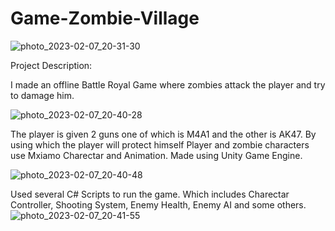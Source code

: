 # Game-Zombie-Village

![photo_2023-02-07_20-31-30](https://user-images.githubusercontent.com/123752824/217275367-c1eba91d-22e1-4fa6-8c60-c272e7f4dbb1.jpg)

Project Description:

I made an offline Battle Royal Game where zombies attack the player and try to damage him.

![photo_2023-02-07_20-40-28](https://user-images.githubusercontent.com/123752824/217276689-e8167bd2-a716-4de5-9577-b1ee58e2a9a3.jpg)

The player is given 2 guns one of which is M4A1 and the other is AK47.
By using which the player will protect himself Player and zombie characters use Mxiamo Charectar and Animation. Made using Unity Game Engine.


![photo_2023-02-07_20-40-48](https://user-images.githubusercontent.com/123752824/217275894-144ba154-24a7-4cbc-ba02-040ad3ee29c0.jpg)




Used several C# Scripts to run the game. Which includes Charectar Controller, Shooting System, Enemy Health, Enemy AI and some others.
![photo_2023-02-07_20-41-55](https://user-images.githubusercontent.com/123752824/217276166-9a020d97-8b5e-49ce-91e9-b8e38b9cd79d.jpg)

